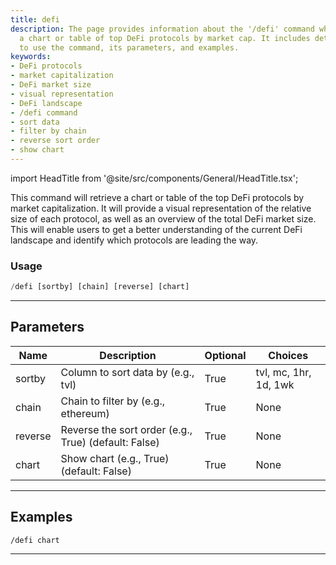 ```yaml
---
title: defi
description: The page provides information about the '/defi' command which retrieves
  a chart or table of top DeFi protocols by market cap. It includes details on how
  to use the command, its parameters, and examples.
keywords:
- DeFi protocols
- market capitalization
- DeFi market size
- visual representation
- DeFi landscape
- /defi command
- sort data
- filter by chain
- reverse sort order
- show chart
---
```


import HeadTitle from '@site/src/components/General/HeadTitle.tsx';

<HeadTitle title="crypto: defi - Telegram Reference | OpenBB Bot Docs" />

This command will retrieve a chart or table of the top DeFi protocols by market capitalization. It will provide a visual representation of the relative size of each protocol, as well as an overview of the total DeFi market size. This will enable users to get a better understanding of the current DeFi landscape and identify which protocols are leading the way.

### Usage

```python wordwrap
/defi [sortby] [chain] [reverse] [chart]
```

---

## Parameters

| Name | Description | Optional | Choices |
| ---- | ----------- | -------- | ------- |
| sortby | Column to sort data by (e.g., tvl) | True | tvl, mc, 1hr, 1d, 1wk |
| chain | Chain to filter by (e.g., ethereum) | True | None |
| reverse | Reverse the sort order (e.g., True) (default: False) | True | None |
| chart | Show chart (e.g., True) (default: False) | True | None |


---

## Examples

```
/defi chart
```

---
